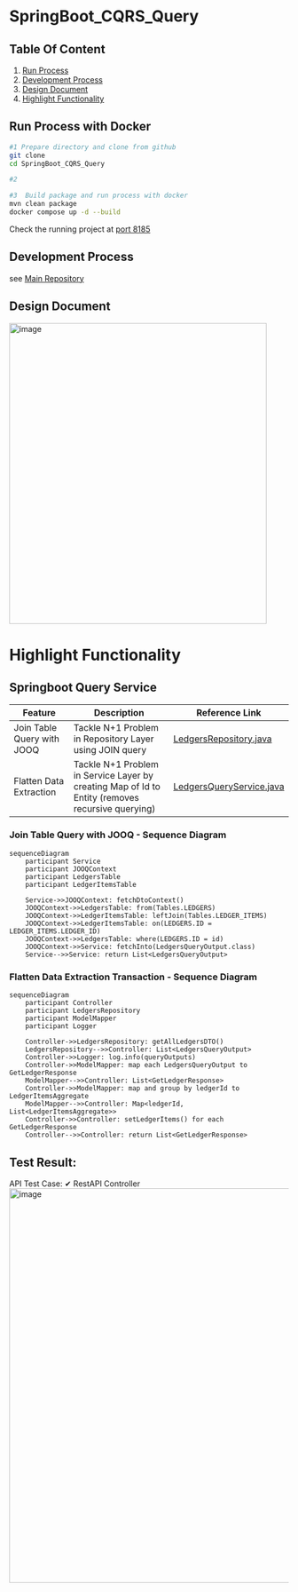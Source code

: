 # SpringBoot_CQRS_Query

## Table Of Content
1. [Run Process](#run-process)
2. [Development Process](#development-process)
3. [Design Document](#design-document)
4. [Highlight Functionality](#highlight-functionality)

## Run Process with Docker
```bash
#1 Prepare directory and clone from github
git clone 
cd SpringBoot_CQRS_Query

#2 

#3  Build package and run process with docker
mvn clean package
docker compose up -d --build

```
Check the running project at [port 8185](http://localhost:8184)

## Development Process
see [Main Repository](https://github.com/Thee5176/Accounting_CQRS_Project)

## Design Document

<img width="464" height="542" alt="image" src="https://github.com/user-attachments/assets/df92b02e-a7ab-4775-81e7-de7703429c97" />

# Highlight Functionality

## Springboot Query Service

| Feature                     | Description                                                                                                    | Reference Link                                                                                                                               |
|-----------------------------|----------------------------------------------------------------------------------------------------------------|---------------------------------------------------------------------------------------------------------------------------------------------|
| Join Table Query with JOOQ  | Tackle N+1 Problem in Repository Layer using JOIN query                                                       | [LedgersRepository.java](https://github.com/Thee5176/springboot_cqrs_query/blob/develop/src/main/java/com/thee5176/ledger_query/Infrastructure/repository/LedgersRepository.java#L57) |
| Flatten Data Extraction     | Tackle N+1 Problem in Service Layer by creating Map of Id to Entity (removes recursive querying)               | [LedgersQueryService.java](https://github.com/Thee5176/SpringBoot_CQRS_Query/blob/develop/src/main/java/com/thee5176/ledger_query/Domain/service/LedgersQueryService.java#L24)       |

### Join Table Query with JOOQ - Sequence Diagram
```mermaid
sequenceDiagram
    participant Service
    participant JOOQContext
    participant LedgersTable
    participant LedgerItemsTable

    Service->>JOOQContext: fetchDtoContext()
    JOOQContext->>LedgersTable: from(Tables.LEDGERS)
    JOOQContext->>LedgerItemsTable: leftJoin(Tables.LEDGER_ITEMS)
    JOOQContext->>LedgerItemsTable: on(LEDGERS.ID = LEDGER_ITEMS.LEDGER_ID)
    JOOQContext->>LedgersTable: where(LEDGERS.ID = id)
    JOOQContext->>Service: fetchInto(LedgersQueryOutput.class)
    Service-->>Service: return List<LedgersQueryOutput>
```

### Flatten Data Extraction Transaction - Sequence Diagram

```mermaid
sequenceDiagram
    participant Controller
    participant LedgersRepository
    participant ModelMapper
    participant Logger

    Controller->>LedgersRepository: getAllLedgersDTO()
    LedgersRepository-->>Controller: List<LedgersQueryOutput>
    Controller->>Logger: log.info(queryOutputs)
    Controller->>ModelMapper: map each LedgersQueryOutput to GetLedgerResponse
    ModelMapper-->>Controller: List<GetLedgerResponse>
    Controller->>ModelMapper: map and group by ledgerId to LedgerItemsAggregate
    ModelMapper-->>Controller: Map<ledgerId, List<LedgerItemsAggregate>>
    Controller->>Controller: setLedgerItems() for each GetLedgerResponse
    Controller-->>Controller: return List<GetLedgerResponse>
```

## Test Result:
API Test Case:
  ✔ RestAPI Controller
  <img width="896" height="711" alt="image" src="https://github.com/user-attachments/assets/c36ab702-d6f2-49e9-a930-78f58042808a" />
